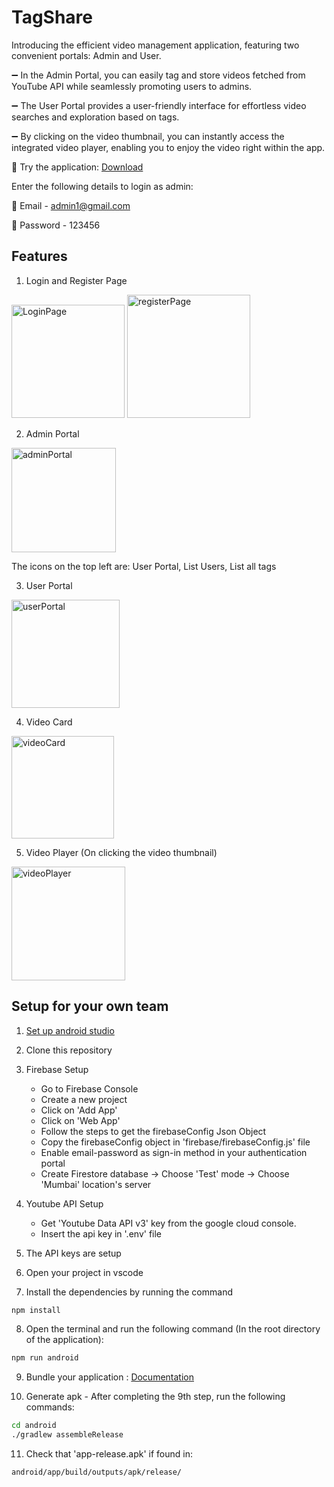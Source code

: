 # TagShare

Introducing the efficient video management application, featuring two convenient portals: Admin and User. 

➖ In the Admin Portal, you can easily tag and  store videos fetched from YouTube API while seamlessly promoting users to admins.

➖ The User Portal provides a user-friendly interface for effortless video searches and exploration based on tags. 

➖ By clicking on the video thumbnail, you can instantly access the integrated video player, enabling you to enjoy the video right within the app.

🚀 Try the application: [Download](https://drive.google.com/drive/folders/113_xknf12qSU9xp3DPUWdijk9ZoTidzk?usp=sharing)

Enter the following details to login as admin:

📧 Email - admin1@gmail.com

🔑 Password - 123456

## Features

1. Login and Register Page
<img width="181" alt="LoginPage" src="https://github.com/Lak-shay/TagShare-android/assets/88343117/dfa0c93d-c330-4ff4-b6b2-109f98f981d8">
<img width="197" alt="registerPage" src="https://github.com/Lak-shay/TagShare-android/assets/88343117/d5a40c5e-ee2d-4742-96cd-e2d6b45501cd">

2. Admin Portal
<img width="167" alt="adminPortal" src="https://github.com/Lak-shay/TagShare-android/assets/88343117/ebc6c97c-dd16-4857-a9f2-196fe70cca04">

The icons on the top left are: User Portal, List Users, List all tags

3. User Portal
<img width="173" alt="userPortal" src="https://github.com/Lak-shay/TagShare-android/assets/88343117/6bfae6a9-9a0f-470f-be9a-74fd6ef695e9">

4. Video Card
<img width="164" alt="videoCard" src="https://github.com/Lak-shay/TagShare-android/assets/88343117/4b1d1acb-77c5-4938-996f-a70525697e50">

5. Video Player (On clicking the video thumbnail)
<img width="182" alt="videoPlayer" src="https://github.com/Lak-shay/TagShare-android/assets/88343117/21012659-8274-4a5b-9c95-b64546eabdfc">

## Setup for your own team

1. [Set up android studio](https://reactnative.dev/docs/environment-setup)

2. Clone this repository

3. Firebase Setup
    * Go to Firebase Console
    * Create a new project
    * Click on 'Add App' 
    * Click on 'Web App'
    * Follow the steps to get the firebaseConfig Json Object
    * Copy the firebaseConfig object in 'firebase/firebaseConfig.js' file
    * Enable email-password as sign-in method in your authentication portal
    * Create Firestore database -> Choose 'Test' mode -> Choose 'Mumbai' location's server

4. Youtube API Setup
    * Get 'Youtube Data API v3' key from the google cloud console.
    * Insert the api key in '.env' file

5. The API keys are setup

6. Open your project in vscode

7. Install the dependencies by running the command

```bash
npm install
```

8. Open the terminal and run the following command (In the root directory of the application):

```bash
npm run android
```

9. Bundle your application : [Documentation](https://reactnative.dev/docs/signed-apk-android)

10. Generate apk - After completing the 9th step, run the following commands:

```bash
cd android
./gradlew assembleRelease
```

11. Check that 'app-release.apk' if found in:
```bash
android/app/build/outputs/apk/release/
```


    

